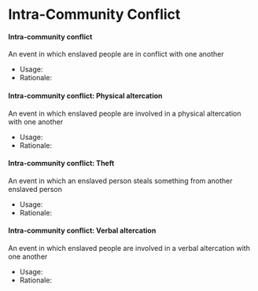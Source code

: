 # Intra-Community Conflict

#### Intra-community conflict

An event in which enslaved people are in conflict with one another

* Usage:
* Rationale:

#### Intra-community conflict: Physical altercation

An event in which enslaved people are involved in a physical altercation with one another

* Usage:
* Rationale:

#### Intra-community conflict: Theft

An event in which an enslaved person steals something from another enslaved person

* Usage:
* Rationale:

#### Intra-community conflict: Verbal altercation

An event in which enslaved people are involved in a verbal altercation with one another

* Usage:
* Rationale:
